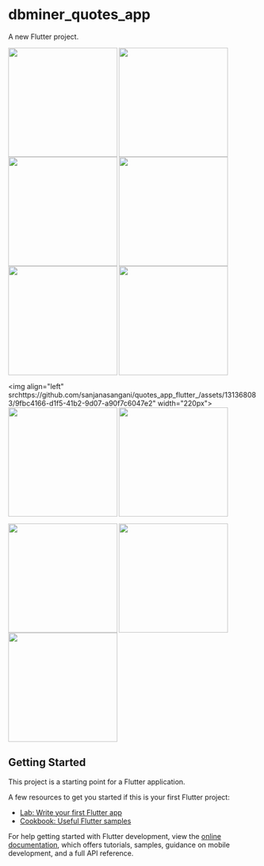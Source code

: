 # dbminer_quotes_app

A new Flutter project.

<img align="left" src="https://github.com/sanjanasangani/quotes_app_flutter_/assets/131368083/6f69a384-5bec-443f-bd08-8a3c412af056" width="220px">
<img align="left" src="https://github.com/sanjanasangani/quotes_app_flutter_/assets/131368083/80701b27-517e-4ed7-bb90-e4a7f36c68c6" width="220px">
<img src="https://github.com/sanjanasangani/quotes_app_flutter_/assets/131368083/9c2c03ad-0a5a-46ab-b42c-73503f339ed4" width="220px">

<img align="left" src="https://github.com/sanjanasangani/quotes_app_flutter_/assets/131368083/7f2c7588-9a2d-4a31-8f2f-0c4471e16b14" width="220px">
<img align="left" src="https://github.com/sanjanasangani/quotes_app_flutter_/assets/131368083/f96c6635-c46d-4d2f-93df-695596220526" width="220px">
<img src="https://github.com/sanjanasangani/quotes_app_flutter_/assets/131368083/6cfd49b4-506e-4da8-86e9-bb688f2298b5" width="220px">

<img align="left" srchttps://github.com/sanjanasangani/quotes_app_flutter_/assets/131368083/9fbc4166-d1f5-41b2-9d07-a90f7c6047e2" width="220px">
<img align="left" src="https://github.com/sanjanasangani/quotes_app_flutter_/assets/131368083/013715d3-9e95-4135-b032-117d653d0167" width="220px">
<img src="https://github.com/sanjanasangani/quotes_app_flutter_/assets/131368083/84530ca8-b6b7-426d-b1c5-9c0320f4b81e" width="220px">

<img align="left" src="https://github.com/sanjanasangani/quotes_app_flutter_/assets/131368083/da0d2487-9ff2-475f-abc6-526db5bbcf8d" width="220px">
<img align="left" src="https://github.com/sanjanasangani/quotes_app_flutter_/assets/131368083/add8d71a-1dd0-4a11-bb6a-d6d62639c993" width="220px">
<img src="https://github.com/sanjanasangani/quotes_app_flutter_/assets/131368083/f6c2c397-af71-4ef1-b7ed-f3be6dc4c80e" width="220px">

## Getting Started

This project is a starting point for a Flutter application.

A few resources to get you started if this is your first Flutter project:

- [Lab: Write your first Flutter app](https://docs.flutter.dev/get-started/codelab)
- [Cookbook: Useful Flutter samples](https://docs.flutter.dev/cookbook)

For help getting started with Flutter development, view the
[online documentation](https://docs.flutter.dev/), which offers tutorials,
samples, guidance on mobile development, and a full API reference.
